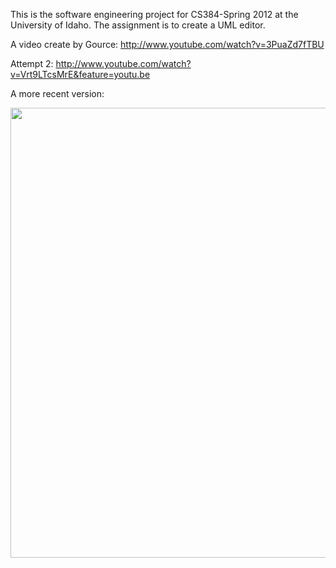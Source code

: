 This is the software engineering project for CS384-Spring 2012 at the University of Idaho. The assignment is to create a UML editor.




A video create by Gource: http://www.youtube.com/watch?v=3PuaZd7fTBU

Attempt 2: http://www.youtube.com/watch?v=Vrt9LTcsMrE&feature=youtu.be

A more recent version:

<a href='http://www.youtube.com/watch?feature=player_embedded&v=_02FDdsFvd0' target='_blank'><img src='http://img.youtube.com/vi/_02FDdsFvd0/0.jpg' width='1280' height=720 /></a>